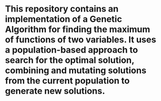 # This repository contains an implementation of a Genetic Algorithm for finding the maximum of functions of two variables. It uses a population-based approach to search for the optimal solution, combining and mutating solutions from the current population to generate new solutions.
